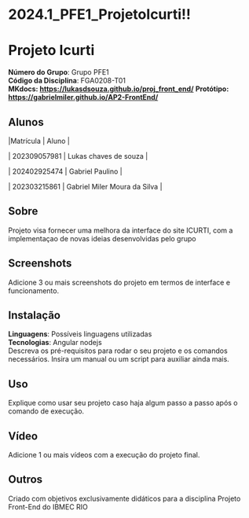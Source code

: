 # 2024.1_PFE1_ProjetoIcurti!!
 
# Projeto Icurti

**Número do Grupo**: Grupo PFE1 <br>
**Código da Disciplina**: FGA0208-T01<br>
**MKdocs: https://lukasdsouza.github.io/proj_front_end/**
**Protótipo: https://gabrielmiler.github.io/AP2-FrontEnd/**

## Alunos
|Matrícula | Aluno |

| 202309057981 | Lukas chaves de souza |

| 202402925474 | Gabriel Paulino |

| 202303215861 | Gabriel Miler Moura da Silva |


## Sobre 
Projeto visa fornecer uma melhora da interface do site ICURTI, com a implementaçao de novas ideias desenvolvidas pelo grupo  

## Screenshots
Adicione 3 ou mais screenshots do projeto em termos de interface e funcionamento.

## Instalação 
**Linguagens**: Possíveis linguagens utilizadas<br>
**Tecnologias**: Angular nodejs<br>
Descreva os pré-requisitos para rodar o seu projeto e os comandos necessários.
Insira um manual ou um script para auxiliar ainda mais.

## Uso 
Explique como usar seu projeto caso haja algum passo a passo após o comando de execução.

## Vídeo
Adicione 1 ou mais vídeos com a execução do projeto final.

## Outros 
Criado com objetivos exclusivamente didáticos para a disciplina Projeto Front-End do IBMEC RIO 
